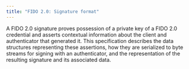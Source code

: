 ```yaml
---
title: "FIDO 2.0: Signature format"
---
```


A FIDO 2.0 signature proves possession of a private key of a FIDO 2.0 credential and asserts contextual information about the client and authenticator that generated it. This specification describes the data structures representing these assertions, how they are serialized to byte streams for signing with an authenticator, and the representation of the resulting signature and its associated data.

